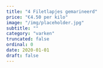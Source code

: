```yaml
---
title: "4 Filetlapjes gemarineerd"
price: "€4.50 per kilo"
image: "/img/placeholder.jpg"
subtitle: ""
category: "varken"
truncated: false
ordinal: 0
date: 2020-01-01
draft: false
---
```


